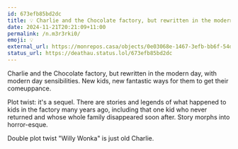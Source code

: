 ```yaml
---
id: 673efb85bd2dc
title: 💡 Charlie and the Chocolate factory, but rewritten in the modern...
date: 2024-11-21T20:21:09+11:00
permalink: /n.m3r3rki0/
emoji: 💡
external_url: https://monrepos.casa/objects/0e03068e-1467-3efb-bb6f-54d833153613
status_url: https://deathau.status.lol/673efb85bd2dc
---
```


Charlie and the Chocolate factory, but rewritten in the modern day, with modern day sensibilities. 
New kids, new fantastic ways for them to get their comeuppance. 

Plot twist: it's a sequel. There are stories and legends of what happened to kids in the factory many years ago, including that one kid who never returned and whose whole family  disappeared soon after. Story morphs into horror-esque.

Double plot twist "Willy Wonka" is just old Charlie.
